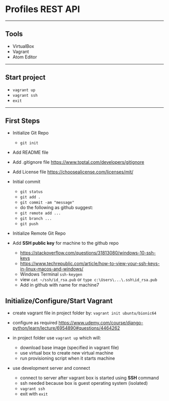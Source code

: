 # Profiles REST API


---
## Tools
- VirtualBox
- Vagrant
- Atom Editor


---
## Start project
- `vagrant up`
- `vagrant ssh`
- `exit`


---
## First Steps
- Initialize Git Repo
  - `git init`
- Add README file
- Add .gitignore file
  https://www.toptal.com/developers/gitignore
- Add License file
  https://choosealicense.com/licenses/mit/
- Initial commit
  - `git status`
  - `git add .`
  - `git commit -am "message"`
  - do the following as github suggest:
  - `git remote add ...`
  - `git branch ...`
  - `git push`

- Initialize Remote Git Repo
- Add **SSH public key** for machine to the github repo
  - https://stackoverflow.com/questions/31813080/windows-10-ssh-keys
  - https://www.techrepublic.com/article/how-to-view-your-ssh-keys-in-linux-macos-and-windows/
  - Windows Terminal `ssh-keygen`
  - view `cat ~/ssh/id_rsa.pub` or `type c:\Users\...\.ssh\id_rsa.pub`
  - Add in github with name for machine7

## Initialize/Configure/Start Vagrant
- create vagrant file in project folder by:
  `vagrant init ubuntu/bionic64`
- configure as required
  https://www.udemy.com/course/django-python/learn/lecture/6954890#questions/4464262

- in project folder use `vagrant up` which will:
  - download base image (specified in vagrant file)
  - use virtual box to create new virtual machine
  - run provisioning script when it starts machine

- use development server and connect
  - connect to server after vagrant box is started using **SSH** command
  - ssh needed because box is guest operating system (isolated)
  - `vagrant ssh`
  - exit with `exit`
